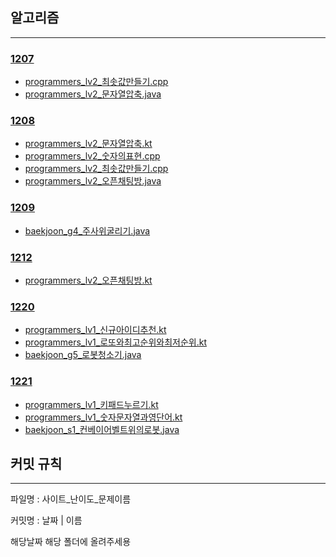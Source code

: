 ## 알고리즘

---
### [1207](1207)
- [programmers_lv2_최솟값만들기.cpp](1207/programmers_lv2_%EC%B5%9C%EC%86%9F%EA%B0%92%EB%A7%8C%EB%93%A4%EA%B8%B0.cpp)
- [programmers_lv2_문자열압축.java](1207/programmers_lv2_%EB%AC%B8%EC%9E%90%EC%97%B4%EC%95%95%EC%B6%95.java)

### [1208](1208)
- [programmers_lv2_문자열압축.kt](1208/programmers_lv2_%EB%AC%B8%EC%9E%90%EC%97%B4%EC%95%95%EC%B6%95.kt)
- [programmers_lv2_숫자의표현.cpp](1208/programmers_lv2_%EC%88%AB%EC%9E%90%EC%9D%98%ED%91%9C%ED%98%84.cpp)
- [programmers_lv2_최솟값만들기.cpp](1208/programmers_lv2_%EC%B5%9C%EC%86%9F%EA%B0%92%EB%A7%8C%EB%93%A4%EA%B8%B0.cpp)
- [programmers_lv2_오픈채팅방.java](1208/programmers_lv2_%EC%98%A4%ED%94%88%EC%B1%84%ED%8C%85%EB%B0%A9.java)

### [1209](1209)
- [baekjoon_g4_주사위굴리기.java](1209/baekjoon_g4_%EC%A3%BC%EC%82%AC%EC%9C%84%EA%B5%B4%EB%A6%AC%EA%B8%B0.java)

### [1212](1212)
- [programmers_lv2_오픈채팅방.kt](1212/programmers_lv2_%EC%98%A4%ED%94%88%EC%B1%84%ED%8C%85%EB%B0%A9.kt)

### [1220](1220)
- [programmers_lv1_신규아이디추천.kt](1220/programmers_lv1_%EC%8B%A0%EA%B7%9C%EC%95%84%EC%9D%B4%EB%94%94%EC%B6%94%EC%B2%9C.kt)
- [programmers_lv1_로또와최고순위와최저순위.kt](1220/programmers_lv1_%EB%A1%9C%EB%98%90%EC%99%80%EC%B5%9C%EA%B3%A0%EC%88%9C%EC%9C%84%EC%99%80%EC%B5%9C%EC%A0%80%EC%88%9C%EC%9C%84.kt)
- [baekjoon_g5_로봇청소기.java](1220/baekjoon_g5_%EB%A1%9C%EB%B4%87%EC%B2%AD%EC%86%8C%EA%B8%B0.java)

### [1221](1221)
- [programmers_lv1_키패드누르기.kt](1221/programmers_lv1_%ED%82%A4%ED%8C%A8%EB%93%9C%EB%88%84%EB%A5%B4%EA%B8%B0.kt)
- [programmers_lv1_숫자문자열과영단어.kt](1221/programmers_lv1_%EC%88%AB%EC%9E%90%EB%AC%B8%EC%9E%90%EC%97%B4%EA%B3%BC%EC%98%81%EB%8B%A8%EC%96%B4.kt)
- [baekjoon_s1_컨베이어벨트위의로봇.java](1221/baekjoon_s1_%EC%BB%A8%EB%B2%A0%EC%9D%B4%EC%96%B4%EB%B2%A8%ED%8A%B8%EC%9C%84%EC%9D%98%EB%A1%9C%EB%B4%87.java)


## 커밋 규칙

---

파일명 : 사이트_난이도_문제이름

커밋명 : 날짜 | 이름

해당날짜 해당 폴더에 올려주세용

